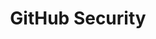 ---
title: GitHub Security
layout: tag
permalink: /tags/github-security/
taxonomy: github-security
author_profile: true
---